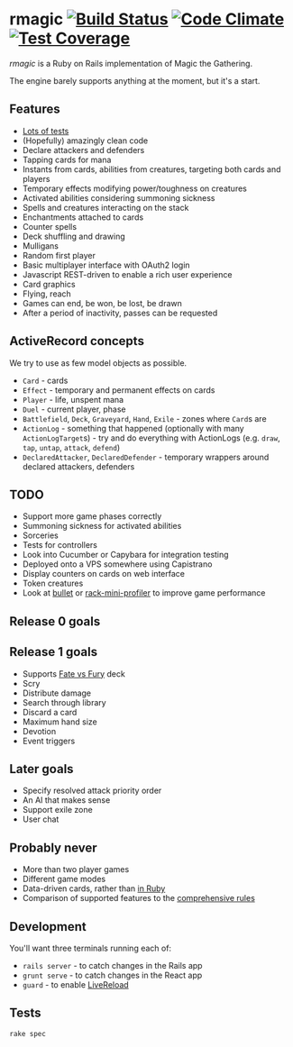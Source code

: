 rmagic [![Build Status](https://travis-ci.org/soundasleep/rmagic.svg?branch=master)](https://travis-ci.org/soundasleep/rmagic) [![Code Climate](https://codeclimate.com/github/soundasleep/rmagic/badges/gpa.svg)](https://codeclimate.com/github/soundasleep/rmagic) [![Test Coverage](https://codeclimate.com/github/soundasleep/rmagic/badges/coverage.svg)](https://codeclimate.com/github/soundasleep/rmagic/coverage)
======

*rmagic* is a Ruby on Rails implementation of Magic the Gathering.

The engine barely supports anything at the moment, but it's a start.

## Features

* [Lots of tests](spec/games/)
* (Hopefully) amazingly clean code
* Declare attackers and defenders
* Tapping cards for mana
* Instants from cards, abilities from creatures, targeting both cards and players
* Temporary effects modifying power/toughness on creatures
* Activated abilities considering summoning sickness
* Spells and creatures interacting on the stack
* Enchantments attached to cards
* Counter spells
* Deck shuffling and drawing
* Mulligans
* Random first player
* Basic multiplayer interface with OAuth2 login
* Javascript REST-driven to enable a rich user experience
* Card graphics
* Flying, reach
* Games can end, be won, be lost, be drawn
* After a period of inactivity, passes can be requested

## ActiveRecord concepts

We try to use as few model objects as possible.

* `Card` - cards
* `Effect` - temporary and permanent effects on cards
* `Player` - life, unspent mana
* `Duel` - current player, phase
* `Battlefield`, `Deck`, `Graveyard`, `Hand`, `Exile` - zones where `Card`s are
* `ActionLog` - something that happened (optionally with many `ActionLogTarget`s) - try and do everything with ActionLogs (e.g. `draw`, `tap`, `untap`, `attack`, `defend`)
* `DeclaredAttacker`, `DeclaredDefender` - temporary wrappers around declared attackers, defenders

## TODO

* Support more game phases correctly
* Summoning sickness for activated abilities
* Sorceries
* Tests for controllers
* Look into Cucumber or Capybara for integration testing
* Deployed onto a VPS somewhere using Capistrano
* Display counters on cards on web interface
* Token creatures
* Look at [bullet](https://github.com/flyerhzm/bullet) or [rack-mini-profiler](https://github.com/MiniProfiler/rack-mini-profiler) to improve game performance

## Release 0 goals

## Release 1 goals

* Supports [Fate vs Fury](http://sales.starcitygames.com/carddisplay.php?product=695013) deck
* Scry
* Distribute damage
* Search through library
* Discard a card
* Maximum hand size
* Devotion
* Event triggers

## Later goals

* Specify resolved attack priority order
* An AI that makes sense
* Support exile zone
* User chat

## Probably never

* More than two player games
* Different game modes
* Data-driven cards, rather than [in Ruby](app/cards/)
* Comparison of supported features to the [comprehensive rules](http://magiccards.info/rules.html)

## Development

You'll want three terminals running each of:

* `rails server` - to catch changes in the Rails app
* `grunt serve` - to catch changes in the React app
* `guard` - to enable [LiveReload](https://mattbrictson.com/lightning-fast-sass-reloading-in-rails)

## Tests

```
rake spec
```
